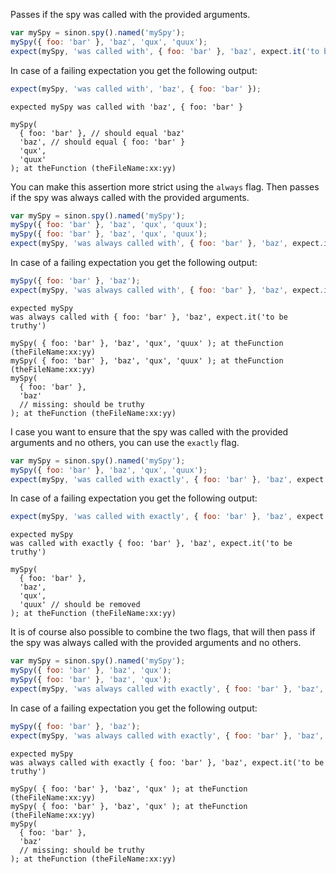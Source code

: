 Passes if the spy was called with the provided arguments.

```js
var mySpy = sinon.spy().named('mySpy');
mySpy({ foo: 'bar' }, 'baz', 'qux', 'quux');
expect(mySpy, 'was called with', { foo: 'bar' }, 'baz', expect.it('to be truthy'));
```

In case of a failing expectation you get the following output:

```js
expect(mySpy, 'was called with', 'baz', { foo: 'bar' });
```

```output
expected mySpy was called with 'baz', { foo: 'bar' }

mySpy(
  { foo: 'bar' }, // should equal 'baz'
  'baz', // should equal { foo: 'bar' }
  'qux',
  'quux'
); at theFunction (theFileName:xx:yy)
```

You can make this assertion more strict using the `always` flag. Then
passes if the spy was always called with the provided arguments.

```js
var mySpy = sinon.spy().named('mySpy');
mySpy({ foo: 'bar' }, 'baz', 'qux', 'quux');
mySpy({ foo: 'bar' }, 'baz', 'qux', 'quux');
expect(mySpy, 'was always called with', { foo: 'bar' }, 'baz', expect.it('to be truthy'));
```

In case of a failing expectation you get the following output:

```js
mySpy({ foo: 'bar' }, 'baz');
expect(mySpy, 'was always called with', { foo: 'bar' }, 'baz', expect.it('to be truthy'));
```

```output
expected mySpy
was always called with { foo: 'bar' }, 'baz', expect.it('to be truthy')

mySpy( { foo: 'bar' }, 'baz', 'qux', 'quux' ); at theFunction (theFileName:xx:yy)
mySpy( { foo: 'bar' }, 'baz', 'qux', 'quux' ); at theFunction (theFileName:xx:yy)
mySpy(
  { foo: 'bar' },
  'baz'
  // missing: should be truthy
); at theFunction (theFileName:xx:yy)
```

I case you want to ensure that the spy was called with the provided
arguments and no others, you can use the `exactly` flag.

```js
var mySpy = sinon.spy().named('mySpy');
mySpy({ foo: 'bar' }, 'baz', 'qux', 'quux');
expect(mySpy, 'was called with exactly', { foo: 'bar' }, 'baz', expect.it('to be truthy'), 'quux');
```

In case of a failing expectation you get the following output:

```js
expect(mySpy, 'was called with exactly', { foo: 'bar' }, 'baz', expect.it('to be truthy'));
```

```output
expected mySpy
was called with exactly { foo: 'bar' }, 'baz', expect.it('to be truthy')

mySpy(
  { foo: 'bar' },
  'baz',
  'qux',
  'quux' // should be removed
); at theFunction (theFileName:xx:yy)
```

It is of course also possible to combine the two flags, that will then
pass if the spy was always called with the provided arguments and no
others.

```js
var mySpy = sinon.spy().named('mySpy');
mySpy({ foo: 'bar' }, 'baz', 'qux');
mySpy({ foo: 'bar' }, 'baz', 'qux');
expect(mySpy, 'was always called with exactly', { foo: 'bar' }, 'baz', expect.it('to be truthy'));
```

In case of a failing expectation you get the following output:

```js
mySpy({ foo: 'bar' }, 'baz');
expect(mySpy, 'was always called with exactly', { foo: 'bar' }, 'baz', expect.it('to be truthy'));
```

```output
expected mySpy
was always called with exactly { foo: 'bar' }, 'baz', expect.it('to be truthy')

mySpy( { foo: 'bar' }, 'baz', 'qux' ); at theFunction (theFileName:xx:yy)
mySpy( { foo: 'bar' }, 'baz', 'qux' ); at theFunction (theFileName:xx:yy)
mySpy(
  { foo: 'bar' },
  'baz'
  // missing: should be truthy
); at theFunction (theFileName:xx:yy)
```
